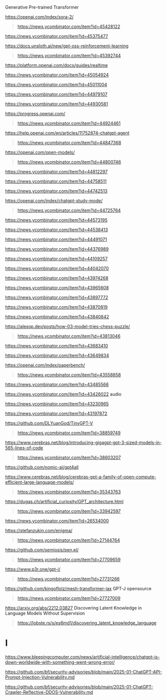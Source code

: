 Generative Pre-trained Transformer

https://openai.com/index/sora-2/
> https://news.ycombinator.com/item?id=45428122

https://news.ycombinator.com/item?id=45375477

https://docs.unsloth.ai/new/gpt-oss-reinforcement-learning
> https://news.ycombinator.com/item?id=45392744

https://platform.openai.com/docs/guides/realtime

https://news.ycombinator.com/item?id=45054924

https://news.ycombinator.com/item?id=45011004

https://news.ycombinator.com/item?id=44979107

https://news.ycombinator.com/item?id=44930581

https://progress.openai.com/
> https://news.ycombinator.com/item?id=44924461

https://help.openai.com/en/articles/11752874-chatgpt-agent
> https://news.ycombinator.com/item?id=44847368

https://openai.com/open-models/
> https://news.ycombinator.com/item?id=44800746

https://news.ycombinator.com/item?id=44812297

https://news.ycombinator.com/item?id=44758511

https://news.ycombinator.com/item?id=44742513

https://openai.com/index/chatgpt-study-mode/
> https://news.ycombinator.com/item?id=44725764

https://news.ycombinator.com/item?id=44573195

https://news.ycombinator.com/item?id=44538413

https://news.ycombinator.com/item?id=44491071

https://news.ycombinator.com/item?id=44376989

https://news.ycombinator.com/item?id=44109257

https://news.ycombinator.com/item?id=44042070

https://news.ycombinator.com/item?id=43974268

https://news.ycombinator.com/item?id=43965608

https://news.ycombinator.com/item?id=43897772

https://news.ycombinator.com/item?id=43870819

https://news.ycombinator.com/item?id=43840842

https://alexop.dev/posts/how-03-model-tries-chess-puzzle/
> https://news.ycombinator.com/item?id=43813046

https://news.ycombinator.com/item?id=43683410

https://news.ycombinator.com/item?id=43649834

https://openai.com/index/paperbench/
> https://news.ycombinator.com/item?id=43558858

https://news.ycombinator.com/item?id=43485566

https://news.ycombinator.com/item?id=43426022 audio

https://news.ycombinator.com/item?id=43230965

https://news.ycombinator.com/item?id=43197872

https://github.com/DLYuanGod/TinyGPT-V
> https://news.ycombinator.com/item?id=38859749

https://www.cerebras.net/blog/introducing-gigagpt-gpt-3-sized-models-in-565-lines-of-code
> https://news.ycombinator.com/item?id=38603207

https://github.com/nomic-ai/gpt4all

https://www.cerebras.net/blog/cerebras-gpt-a-family-of-open-compute-efficient-large-language-models/
> https://news.ycombinator.com/item?id=35343763

https://dugas.ch/artificial_curiosity/GPT_architecture.html
> https://news.ycombinator.com/item?id=33942597

https://news.ycombinator.com/item?id=26534000

https://stefanzukin.com/enigma/
> https://news.ycombinator.com/item?id=27144764

https://github.com/semiosis/pen.el/
> https://news.ycombinator.com/item?id=27709659

https://www.p3r.one/gpt-j/
> https://news.ycombinator.com/item?id=27731266

https://github.com/kingoflolz/mesh-transformer-jax GPT-J opensource
> https://news.ycombinator.com/item?id=27727009

https://arxiv.org/abs/2212.03827 Discovering Latent Knowledge in Language Models Without Supervision
> https://lobste.rs/s/es6md1/discovering_latent_knowledge_language

# I
https://www.bleepingcomputer.com/news/artificial-intelligence/chatgpt-is-down-worldwide-with-something-went-wrong-error/

https://github.com/bf/security-advisories/blob/main/2025-01-ChatGPT-API-Prompt-Injection-Vulnerability.md

https://github.com/bf/security-advisories/blob/main/2025-01-ChatGPT-Crawler-Reflective-DDOS-Vulnerability.md